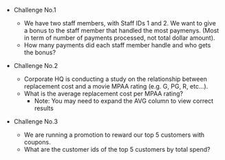 - Challenge No.1
    - We have two staff members, with Staff IDs 1 and 2. We want to give a bonus to the staff member that handled the most paymenys. (Most in term of number of payments processed, not total dollar amount).
    - How many payments did each staff member handle and who gets the bonus?

- Challenge No.2
    - Corporate HQ is conducting a study on the relationship between replacement cost and a movie MPAA rating (e.g. G, PG, R, etc...).
    - What is the average replacement cost per MPAA rating?
        - Note: You may need to expand the AVG column to view correct results

- Challenge No.3
    - We are running a promotion to reward our top 5 customers with coupons.
    - What are the customer ids of the top 5 customers by total spend?
